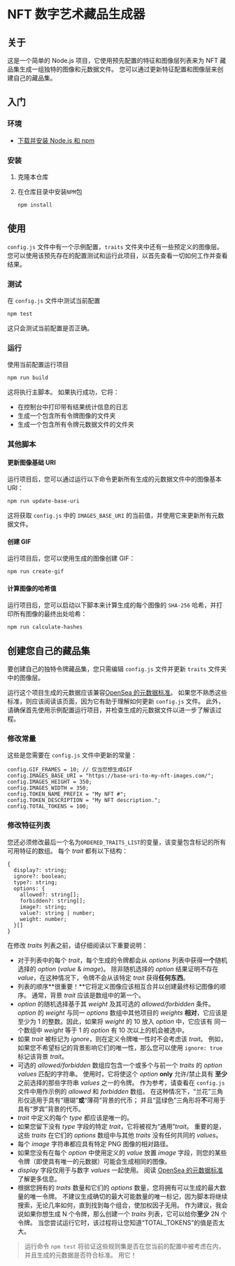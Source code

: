 # NFT 数字艺术藏品生成器

## 关于

这是一个简单的 Node.js 项目，它使用预先配置的特征和图像层列表来为 NFT 藏品集生成一组独特的图像和元数据文件。 您可以通过更新特征配置和图像层来创建自己的藏品集。

## 入门

### 环境

- [下载并安装 Node.js 和 npm](https://docs.npmjs.com/downloading-and-installing-node-js-and-npm)

### 安装

1. 克隆本仓库

2. 在仓库目录中安装`NPM`包

   ```sh
   npm install
   ```

## 使用

`config.js` 文件中有一个示例配置，`traits` 文件夹中还有一些预定义的图像层。 您可以使用该预先存在的配置测试和运行此项目，以首先查看一切如何工作并查看结果。

### 测试

在 `config.js` 文件中测试当前配置

```sh
npm test
```

这只会测试当前配置是否正确。

### 运行

使用当前配置运行项目

```sh
npm run build
```

这将执行主脚本。 如果执行成功，它将：

- 在控制台中打印带有结果统计信息的日志
- 生成一个包含所有令牌图像的文件夹
- 生成一个包含所有令牌元数据文件的文件夹

### 其他脚本

#### 更新图像基础 URI

运行项目后，您可以通过运行以下命令更新所有生成的元数据文件中的图像基本 URI：

```sh
npm run update-base-uri
```

这将获取 `config.js` 中的 `IMAGES_BASE_URI` 的当前值，并使用它来更新所有元数据文件。

#### 创建 GIF

运行项目后，您可以使用生成的图像创建 GIF：

```sh
npm run create-gif
```

#### 计算图像的哈希值

运行项目后，您可以启动以下脚本来计算生成的每个图像的 `SHA-256` 哈希，并打印所有图像的最终出处哈希：

```sh
npm run calculate-hashes
```

## 创建您自己的藏品集

要创建自己的独特令牌藏品集，您只需编辑 `config.js` 文件并更新 `traits` 文件夹中的图像层。

运行这个项目生成的元数据应该兼容[OpenSea 的元数据标准](https://docs.opensea.io/docs/metadata-standards)。 如果您不熟悉这些标准，则应该阅读该页面，因为它有助于理解如何更新 `config.js` 文件。 此外，请确保首先使用示例配置运行项目，并检查生成的元数据文件以进一步了解该过程。

### 修改常量

这些是您需要在 `config.js` 文件中更新的常量：

```JS
config.GIF_FRAMES = 10; // 仅当您想生成GIF
config.IMAGES_BASE_URI = "https://base-uri-to-my-nft-images.com/";
config.IMAGES_HEIGHT = 350;
config.IMAGES_WIDTH = 350;
config.TOKEN_NAME_PREFIX = "My NFT #";
config.TOKEN_DESCRIPTION = "My NFT description.";
config.TOTAL_TOKENS = 100;
```

### 修改特征列表

您还必须修改最后一个名为`ORDERED_TRAITS_LIST`的变量，该变量包含标记的所有可用特征的数组。
每个 _trait_ 都有以下结构：

```JS
{
  display?: string;
  ignore?: boolean;
  type?: string;
  options: {
    allowed?: string[];
    forbidden?: string[];
    image?: string;
    value?: string | number;
    weight: number;
  }[]
}
```

在修改 _traits_ 列表之前，请仔细阅读以下重要说明：

- 对于列表中的每个 _trait_，每个生成的令牌都会从 _options_ 列表中获得**一个**随机选择的 _option_ (_value_ & _image_)。 除非随机选择的 _option_ 结果证明不存在 _value_，在这种情况下，令牌不会从该特定 _trait_ 获得**任何东西**。
- 列表的顺序**很重要！**它将定义图像应该相互合并以创建最终标记图像的顺序。 通常，背景 _trait_ 应该是数组中的第一个。
- _option_ 的随机选择基于其 _weight_ 及其可选的 _allowed/forbidden_ 条件。 _option_ 的 _weight_ 与同一 _options_ 数组中其他项目的 _weights_ **相对**，它应该是至少为 1 的整数。因此，如果将 _weight_ 的 10 放入 _option_ 中，它应该有 同一个数组中 _weight_ 等于 1 的 _option_ 有 10 次以上的机会被选中。
- 如果 _trait_ 被标记为 _ignore_，则在定义令牌唯一性时不会考虑该 _trait_。 例如，如果您不希望标记的背景影响它们的唯一性，那么您可以使用 `ignore: true` 标记该背景 _trait_。
- 可选的 _allowed/forbidden_ 数组应包含一个或多个与前一个 _traits_ 的 _option values_ 匹配的字符串。 使用时，它将使这个 _option_ **only** 允许/禁止具有 **至少** 之前选择的那些字符串 _values_ 之一的令牌。 作为参考，请查看在 `config.js` 文件中用作示例的 _allowed_ 和 _forbidden_ 数组。 在这种情况下，“兰花”三角形仅适用于具有“珊瑚”**或**“薄荷”背景的代币； 并且“蓝绿色”三角形将**不**可用于具有“罗宾”背景的代币。
- _trait_ 中定义的每个 _type_ 都应该是唯一的。
- 如果您留下没有 _type_ 字段的特定 _trait_，它将被视为“通用”_trait_。 重要的是，这些 _traits_ 在它们的 _options_ 数组中与其他 _traits_ 没有任何共同的 _values_。
- 每个 _image_ 字符串都应具有特定 PNG 图像的相对路径。
- 如果您没有在每个 _option_ 中使用定义的 _value_ 放置 _image_ 字段，则您的某些令牌（即使具有唯一的元数据）可能会生成相同的图像。
- _display_ 字段仅用于与数字 _values_ 一起使用。 阅读 [OpenSea 的元数据标准](https://docs.opensea.io/docs/metadata-standards) 了解更多信息。
- 根据您拥有的 _traits_ 数量和它们的 _options_ 数量，您将拥有可以生成的最大数量的唯一令牌。 不建议生成确切的最大可能数量的唯一标记，因为脚本将继续搜索，无论几率如何，直到找到每个组合，使加权因子无用。 作为建议，我会说如果你想生成 N 个令牌，那么创建一个 _traits_ 列表，它可以给你**至少** 2N 个令牌。 当您尝试运行它时，该过程将让您知道“TOTAL_TOKENS”的值是否太大。

> 运行命令 `npm test` 将验证这些规则集是否在您当前的配置中被考虑在内，并且生成的元数据是否符合标准。 用它！
